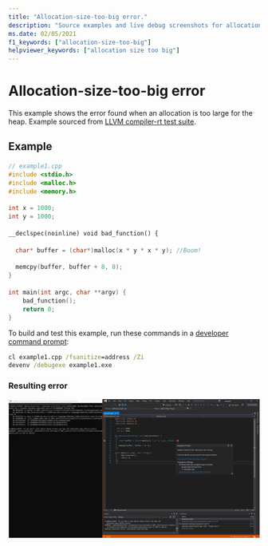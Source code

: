 ```yaml
---
title: "Allocation-size-too-big error."
description: "Source examples and live debug screenshots for allocation-size-too-big errors."
ms.date: 02/05/2021
f1_keywords: ["allocation-size-too-big"]
helpviewer_keywords: ["allocation size too big"]
---
```


# Allocation-size-too-big error

This example shows the error found when an allocation is too large for the heap. Example sourced from [LLVM compiler-rt test suite](https://github.com/llvm/llvm-project/tree/main/compiler-rt/test/asan/TestCases).

## Example

```cpp
// example1.cpp
#include <stdio.h>
#include <malloc.h>
#include <memory.h>

int x = 1000;
int y = 1000;

__declspec(noinline) void bad_function() {

  char* buffer = (char*)malloc(x * y * x * y); //Boom!

  memcpy(buffer, buffer + 8, 8); 
}

int main(int argc, char **argv) {
    bad_function();
    return 0;
}
```

To build and test this example, run these commands in a [developer command prompt](../build/building-on-the-command-line.md#developer_command_prompt_shortcuts):

```cmd
cl example1.cpp /fsanitize=address /Zi
devenv /debugexe example1.exe
```

### Resulting error

![Screenshot of debugger displaying error in example1](media/allocation-size-too-big-example1.png)
